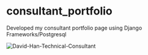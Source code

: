 # consultant_portfolio
Developed my consultant portfolio page using Django Frameworks/Postgresql

![David-Han-Technical-Consultant](https://user-images.githubusercontent.com/47511438/121828524-b3d0a480-cc74-11eb-8a22-83e72e802494.png) 
